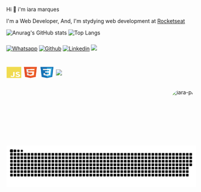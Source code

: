 Hi 👋 i'm iara marques


I'm a Web Developer, And, I'm stydying  web development at [Rocketseat](https://www.rocketseat.com.br/) 

![Anurag's GitHub stats](https://github-readme-stats.vercel.app/api?username=iaraMarques&show_icons=true&theme=midnight-purple)
![Top Langs](https://github-readme-stats.vercel.app/api/top-langs/?username=iaraMarques&layout=compact&theme=midnight-purple)

### 
 
[![Whatsapp](https://img.shields.io/badge/WhatsApp-25D366?style=for-the-badge&logo=whatsapp&logoColor=white)](https://wa.me/5511957950137)
[![Github](https://img.shields.io/badge/GitHub-100000?style=for-the-badge&logo=github&logoColor=white)](https://github.com/iaraMarques)
[![Linkedin](https://img.shields.io/badge/LinkedIn-0077B5?style=for-the-badge&logo=linkedin&logoColor=white)](https://www.linkedin.com/in/iara-marques-b65b88232/)
<a href = "mailto:contatoiara.marquesouza98@gmail.com"><img src="https://img.shields.io/badge/-Gmail-%23333?style=for-the-badge&logo=gmail&logoColor=white" target="_blank"></a>

###

<div style="display: inline_block"><br>
  <img align="center" alt="iara-js" height="30" width="40" src="https://raw.githubusercontent.com/devicons/devicon/master/icons/javascript/javascript-plain.svg">
  <img align="center" alt="iara-html" height="30" width="40" src="https://raw.githubusercontent.com/devicons/devicon/master/icons/html5/html5-original.svg">
  <img align="center" alt="iara-css" height="30" width="40" src="https://raw.githubusercontent.com/devicons/devicon/master/icons/css3/css3-original.svg">
  <img align="center" alt"FIGMA" height="30" widht"40" src="https://cdn.jsdelivr.net/gh/devicons/devicon/icons/figma/figma-original.svg"/>
 </div>

##

<p>
   <img src="https://cdn.discordapp.com/attachments/1063927045391917059/1066463375665664020/20230121_180359.gif" alt="iara-pic"  <img align="right" alt="iara-pic" height="150" style="border-radius:50px;">

   ![Snake animation](https://github.com/iaraMarques/iaraMarques/blob/output/github-contribution-grid-snake-dark.svg)
